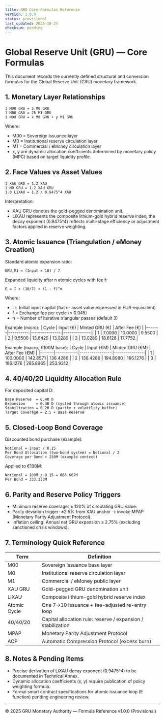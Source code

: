 ```yaml
---
title: GRU Core Formulas Reference
version: 1.0.0
status: provisional
last_updated: 2025-10-24
checksum: pending
---
```


# Global Reserve Unit (GRU) — Core Formulas

This document records the currently defined structural and conversion formulas for the Global Reserve Unit (GRU) monetary framework.

## 1. Monetary Layer Relationships
```
1 M00 GRU = 5 M0 GRU
1 M00 GRU = 25 M1 GRU
1 M00 GRU = x M0 GRU + y M1 GRU
```
Where:
- M00 = Sovereign issuance layer
- M0 = Institutional reserve circulation layer
- M1 = Commercial / eMoney circulation layer
- x, y are dynamic allocation coefficients determined by monetary policy (MPC) based on target liquidity profile.

## 2. Face Values vs Asset Values
```
1 XAU GRU = 1.2 XAU
1 M0 GRU = 1.2 XAU GRU
1.0 LiXAU = 1.2 / 0.9475^4 XAU
```
Interpretation:
- XAU GRU denotes the gold-pegged denomination unit.
- LiXAU represents the composite lithium-gold hybrid reserve index; the decay exponent (0.9475^4) reflects multi-stage efficiency or adjustment factors applied in reserve weighting.

## 3. Atomic Issuance (Triangulation / eMoney Creation)
Standard atomic expansion ratio:
```
GRU_M1 = (Input × 10) / 7
```
Expanded liquidity after n atomic cycles with fee f:
```
E = I × (10/7) × (1 - f)^n
```
Where:
- I = Initial input capital (fiat or asset value expressed in EUR-equivalent)
- f = Exchange fee per cycle (≤ 0.045)
- n = Number of iterative triangular passes (default 3)

Example (micro):
| Cycle | Input (€) | Minted GRU (€) | After Fee (€) |
|-------|----------:|---------------:|--------------:|
| 1     | 7.0000    | 10.0000        | 9.5500        |
| 2     | 9.5500    | 13.6429        | 13.0289       |
| 3     | 13.0289   | 18.6128        | 17.7752       |

Example (macro, €100M base):
| Cycle | Input (€M) | Minted GRU (€M) | After Fee (€M) |
|-------|-----------:|----------------:|---------------:|
| 1     | 100.0000   | 142.8571        | 136.4286       |
| 2     | 136.4286   | 194.8980        | 186.1276       |
| 3     | 186.1276   | 265.8965        | 253.9312       |

## 4. 40/40/20 Liquidity Allocation Rule
For deposited capital D:
```
Base Reserve  = 0.40 D
Expansion     = 0.40 D (cycled through atomic issuance)
Stabilization = 0.20 D (parity + volatility buffer)
Target Coverage = 2.5 × Base Reserve
```

## 5. Closed-Loop Bond Coverage
Discounted bond purchase (example):
```
Notional = Input / 0.15
Per Bond Allocation (two-bond system) = Notional / 2
Coverage per Bond ≈ 250M (example context)
```
Applied to €100M:
```
Notional = 100M / 0.15 = 666.667M
Per Bond ≈ 333.333M
```

## 6. Parity and Reserve Policy Triggers
- Minimum reserve coverage: ≥ 120% of circulating GRU value.
- Parity deviation trigger: ±2.5% from XAU anchor → invoke MPAP (Monetary Parity Adjustment Protocol).
- Inflation ceiling: Annual net GRU expansion ≤ 2.75% (excluding sanctioned crisis windows).

## 7. Terminology Quick Reference
| Term | Definition |
|------|------------|
| M00 | Sovereign issuance base layer |
| M0 | Institutional reserve circulation layer |
| M1 | Commercial / eMoney public layer |
| XAU GRU | Gold-pegged GRU denomination unit |
| LiXAU | Composite lithium-gold hybrid reserve index |
| Atomic Cycle | One 7→10 issuance + fee-adjusted re-entry loop |
| 40/40/20 | Capital allocation rule: reserve / expansion / stabilization |
| MPAP | Monetary Parity Adjustment Protocol |
| ACP | Automatic Compression Protocol (excess burn) |

## 8. Notes & Pending Items
- Precise derivation of LiXAU decay exponent (0.9475^4) to be documented in Technical Annex.
- Dynamic allocation coefficients (x, y) require publication of policy weighting formula.
- Formal smart contract specifications for atomic issuance loop (E function) pending engineering review.

---
© 2025 GRU Monetary Authority — Formula Reference v1.0.0 (Provisional)